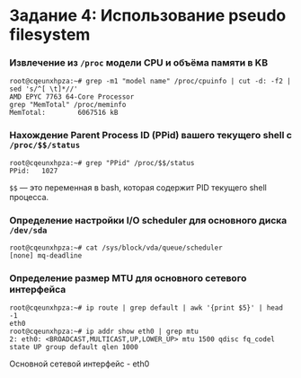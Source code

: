 # Задание 4: Использование pseudo filesystem

### Извлечение из `/proc` модели CPU и объёма памяти в KB

```
root@cqeunxhpza:~# grep -m1 "model name" /proc/cpuinfo | cut -d: -f2 | sed 's/^[ \t]*//'
AMD EPYC 7763 64-Core Processor
grep "MemTotal" /proc/meminfo
MemTotal:        6067516 kB
```

### Нахождение Parent Process ID (PPid) вашего текущего shell с `/proc/$$/status`
```
root@cqeunxhpza:~# grep "PPid" /proc/$$/status
PPid:	1027
```
`$$` — это переменная в bash, которая содержит PID текущего shell процесса.

### Определение настройки I/O scheduler для основного диска `/dev/sda`

```
root@cqeunxhpza:~# cat /sys/block/vda/queue/scheduler
[none] mq-deadline 
```

### Определение размер MTU для основного сетевого интерфейса

```
root@cqeunxhpza:~# ip route | grep default | awk '{print $5}' | head -1
eth0
root@cqeunxhpza:~# ip addr show eth0 | grep mtu
2: eth0: <BROADCAST,MULTICAST,UP,LOWER_UP> mtu 1500 qdisc fq_codel state UP group default qlen 1000
```
Основной сетевой интерфейс - eth0